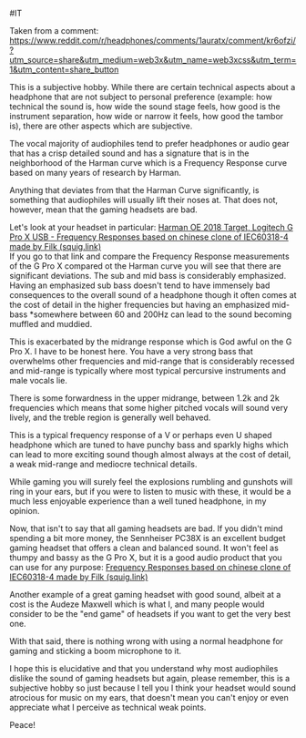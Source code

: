 #IT 

Taken from a comment:
https://www.reddit.com/r/headphones/comments/1auratx/comment/kr6ofzi/?utm_source=share&utm_medium=web3x&utm_name=web3xcss&utm_term=1&utm_content=share_button

This is a subjective hobby. While there are certain technical aspects about a headphone that are not subject to personal preference (example: how technical the sound is, how wide the sound stage feels, how good is the instrument separation, how wide or narrow it feels, how good the tambor is), there are other aspects which are subjective.

The vocal majority of audiophiles tend to prefer headphones or audio gear that has a crisp detailed sound and has a signature that is in the neighborhood of the Harman curve which is a Frequency Response curve based on many years of research by Harman.

Anything that deviates from that the Harman Curve significantly, is something that audiophiles will usually lift their noses at. That does not, however, mean that the gaming headsets are bad.

Let's look at your headset in particular: [Harman OE 2018 Target, Logitech G Pro X USB - Frequency Responses based on chinese clone of IEC60318-4 made by Filk (squig.link)](https://filk.squig.link/?share=Harman_OE_2018_Target,Logitech_G_Pro_X_USB)  
If you go to that link and compare the Frequency Response measurements of the G Pro X compared ot the Harman curve you will see that there are significant deviations. The sub and mid bass is considerably emphasized. Having an emphasized sub bass doesn't tend to have immensely bad consequences to the overall sound of a headphone though it often comes at the cost of detail in the higher frequencies but having an emphasized mid-bass *somewhere between 60 and 200Hz can lead to the sound becoming muffled and muddied.

This is exacerbated by the midrange response which is God awful on the G Pro X. I have to be honest here. You have a very strong bass that overwhelms other frequencies and mid-range that is considerably recessed and mid-range is typically where most typical percursive instruments and male vocals lie.

There is some forwardness in the upper midrange, between 1.2k and 2k frequencies which means that some higher pitched vocals will sound very lively, and the treble region is generally well behaved.

This is a typical frequency response of a V or perhaps even U shaped headphone which are tuned to have punchy bass and sparkly highs which can lead to more exciting sound though almost always at the cost of detail, a weak mid-range and mediocre technical details.

While gaming you will surely feel the explosions rumbling and gunshots will ring in your ears, but if you were to listen to music with these, it would be a much less enjoyable experience than a well tuned headphone, in my opinion.

Now, that isn't to say that all gaming headsets are bad. If you didn't mind spending a bit more money, the Sennheiser PC38X is an excellent budget gaming headset that offers a clean and balanced sound. It won't feel as thumpy and bassy as the G Pro X, but it is a good audio product that you can use for any purpose: [Frequency Responses based on chinese clone of IEC60318-4 made by Filk (squig.link)](https://filk.squig.link/?share=Sennheiser_PC38x)

Another example of a great gaming headset with good sound, albeit at a cost is the Audeze Maxwell which is what I, and many people would consider to be the "end game" of headsets if you want to get the very best one.

With that said, there is nothing wrong with using a normal headphone for gaming and sticking a boom microphone to it.

I hope this is elucidative and that you understand why most audiophiles dislike the sound of gaming headsets but again, please remember, this is a subjective hobby so just because I tell you I think your headset would sound atrocious for music on my ears, that doesn't mean you can't enjoy or even appreciate what I perceive as technical weak points.

Peace!